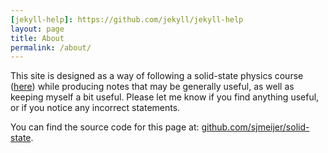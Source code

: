 ```yaml
---
[jekyll-help]: https://github.com/jekyll/jekyll-help
layout: page
title: About
permalink: /about/
---
```


This site is designed as a way of following a solid-state physics course ([here](http://user.physics.unc.edu/~sean/Phys871/)) while producing notes that may be generally useful, as well as keeping myself a bit useful. Please let me know if you find anything useful, or if you notice any incorrect statements.

You can find the source code for this page  at: [github.com/sjmeijer/solid-state](https://github.com/sjmeijer/solid-state/tree/gh-pages).

